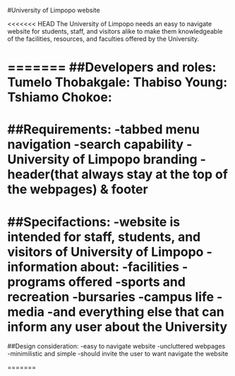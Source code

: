 #University of Limpopo website

<<<<<<< HEAD
The University of Limpopo needs an easy to navigate website for students, staff, and visitors alike to make them knowledgeable of the facilities, resources, and faculties offered by the University.

=======
##Developers and roles:
        Tumelo Thobakgale:
        Thabiso Young:
        Tshiamo Chokoe:
=======
##Requirements:
        -tabbed menu navigation
        -search capability
        -University of Limpopo branding
        -header(that always stay at the top of the webpages) & footer
=======
##Specifactions:
        -website is intended for staff, students, and visitors of University of Limpopo
        -information about: 
                    -facilities
                    -programs offered
                    -sports and recreation
                    -bursaries
                    -campus life
                    -media
                    -and everything else that can inform any user about the University
=======
##Design consideration:
        -easy to navigate website
        -uncluttered webpages
        -minimilistic and simple
        -should invite the user to want navigate the website
        
=======
